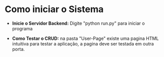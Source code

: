 # Como iniciar o Sistema

- **Inicie o Servidor Backend:** Digite "python run.py" para iniciar o programa

- **Como Testar o CRUD:** na pasta "User-Page" existe uma pagina HTML intuitiva para testar a aplicação, a pagina deve ser testada em outra porta.
